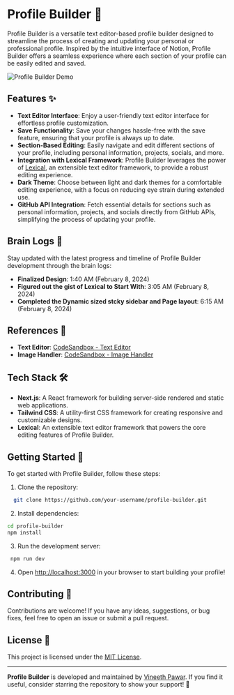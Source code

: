 # Profile Builder 🚀

Profile Builder is a versatile text editor-based profile builder designed to streamline the process of creating and updating your personal or professional profile. Inspired by the intuitive interface of Notion, Profile Builder offers a seamless experience where each section of your profile can be easily edited and saved.

![Profile Builder Demo](demo.gif)

## Features ✨

- **Text Editor Interface**: Enjoy a user-friendly text editor interface for effortless profile customization.
- **Save Functionality**: Save your changes hassle-free with the save feature, ensuring that your profile is always up to date.
- **Section-Based Editing**: Easily navigate and edit different sections of your profile, including personal information, projects, socials, and more.
- **Integration with Lexical Framework**: Profile Builder leverages the power of [Lexical](https://lexical.dev/), an extensible text editor framework, to provide a robust editing experience.
- **Dark Theme**: Choose between light and dark themes for a comfortable editing experience, with a focus on reducing eye strain during extended use.
- **GitHub API Integration**: Fetch essential details for sections such as personal information, projects, and socials directly from GitHub APIs, simplifying the process of updating your profile.

## Brain Logs 🧠

Stay updated with the latest progress and timeline of Profile Builder development through the brain logs:

- **Finalized Design**: 1:40 AM (February 8, 2024)
- **Figured out the gist of Lexical to Start With**: 3:05 AM (February 8, 2024)
- **Completed the Dynamic sized stcky sidebar and Page layout**: 6:15 AM (February 8, 2024)

## References 🔗

- **Text Editor**: [CodeSandbox - Text Editor](https://codesandbox.io/p/sandbox/vigilant-kate-5tncvy?file=%2Fsrc%2FEditor.js%3A37%2C17)
- **Image Handler**: [CodeSandbox - Image Handler](https://codesandbox.io/p/sandbox/lexical-image-plugin-example-iy2bc5?file=%2Fsrc%2Fstyles.css%3A30%2C2-30%2C14)

## Tech Stack 🛠️

- **Next.js**: A React framework for building server-side rendered and static web applications.
- **Tailwind CSS**: A utility-first CSS framework for creating responsive and customizable designs.
- **Lexical**: An extensible text editor framework that powers the core editing features of Profile Builder.

## Getting Started 🚀

To get started with Profile Builder, follow these steps:

1. Clone the repository:
```sh
  git clone https://github.com/your-username/profile-builder.git 
```

2. Install dependencies:
```sh
cd profile-builder
npm install
```

3. Run the development server:
```sh
 npm run dev
```

4. Open [http://localhost:3000](http://localhost:3000) in your browser to start building your profile!

## Contributing 🤝

Contributions are welcome! If you have any ideas, suggestions, or bug fixes, feel free to open an issue or submit a pull request.

## License 📝

This project is licensed under the [MIT License](LICENSE).

---

**Profile Builder** is developed and maintained by [Vineeth Pawar](https://github.com/vineeth-pawar). If you find it useful, consider starring the repository to show your support! 🌟
